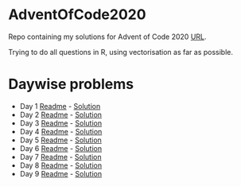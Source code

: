 # AdventOfCode2020

Repo containing my solutions for Advent of Code 2020 [URL](adventofcode.com/2020). 

Trying to do all questions in R, using vectorisation as far as possible. 

# Daywise problems
- Day 1 [Readme](./Day%2001/day%201%20readme.md) - [Solution](./Day%2001/solution.R)
- Day 2 [Readme](./Day%2002/day%202%20readme.md) - [Solution](./Day%2002/day2%20Solutions.R)
- Day 3 [Readme](./Day%2003/day%203%20readme.md) - [Solution](./Day%2003/solution.R)
- Day 4 [Readme](./Day%2004/day%204%20readme.md) - [Solution](./Day%2004/solution.R)
- Day 5 [Readme](./Day%2005/day%205%20readme.md) - [Solution](./Day%2005/solution.R)
- Day 6 [Readme](./Day%2006/day%206%20readme.md) - [Solution](./Day%2006/solution.R)
- Day 7 [Readme](./Day%2007/day%207%20readme.md) - [Solution](./Day%2007/solution.R)
- Day 8 [Readme](./Day%2008/day%208%20readme.md) - [Solution](./Day%2008/solution.R)
- Day 9 [Readme](./Day%2009/day%209%20readme.md) - [Solution](./Day%2009/solution.R)
